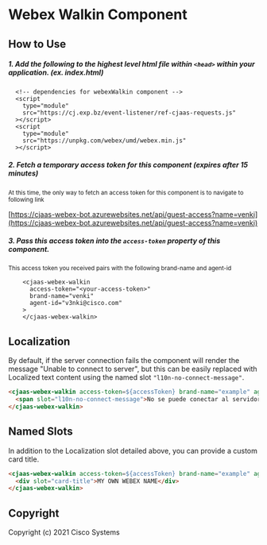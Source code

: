 # Webex Walkin Component

## How to Use
##### 1. Add the following to the highest level html file within `<head>` within your application. (ex. index.html)
```
  <!-- dependencies for webexWalkin component -->
  <script
    type="module"
    src="https://cj.exp.bz/event-listener/ref-cjaas-requests.js"
  ></script>
  <script
    type="module"
    src="https://unpkg.com/webex/umd/webex.min.js"
  ></script>
```
##### 2. Fetch a temporary access token for this component (expires after 15 minutes)
<sub>At this time, the only way to fetch an access token for this component is to navigate to following link<sub>

[https://cjaas-webex-bot.azurewebsites.net/api/guest-access?name=venki](https://cjaas-webex-bot.azurewebsites.net/api/guest-access?name=venki)

##### 3. Pass this access token into the `access-token` property of this component.
<sub>This access token you received pairs with the following brand-name and agent-id<sub>
```
    <cjaas-webex-walkin
      access-token="<your-access-token>"
      brand-name="venki"
      agent-id="v3nki@cisco.com"
    >
    </cjaas-webex-walkin>
```

## Localization

By default, if the server connection fails the component will render the message "Unable to connect to server", but this can be easily replaced with Localized text content using the named slot `"l10n-no-connect-message"`.

```html
<cjaas-webex-walkin access-token=${accessToken} brand-name="example" agent-id="example@cisco.com">
  <span slot="l10n-no-connect-message">No se puede conectar al servidor</span>
</cjaas-webex-walkin>
```

## Named Slots
In addition to the Localization slot detailed above, you can provide a custom card title.
```html
<cjaas-webex-walkin access-token=${accessToken} brand-name="example" agent-id="example@cisco.com">
  <div slot="card-title">MY OWN WEBEX NAME</div>
</cjaas-webex-walkin>
```


## Copyright

Copyright (c) 2021 Cisco Systems

